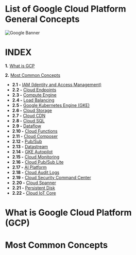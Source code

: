 # List of Google Cloud Platform General Concepts
![Google Banner](https://storage.googleapis.com/gweb-uniblog-publish-prod/original_images/GCP_CloudCovered_3.jpg)

# INDEX
**1.** [What is GCP](#what-is-gcp)

**2.** [Most Common Concepts](#most-common-concepts)

-   **2.1 -** [IAM (Identity and Access Management)](#iam)
-   **2.2 -** [Cloud Endpoints](#cloud-endpoints)
-   **2.3 -** [Compute Engine](#compute-engine)
-   **2.4 -** [Load Balancing](#load-balancing)
-   **2.5 -** [Google Kubernetes Engine (GKE)](#gke)
-   **2.6 -** [Cloud Storage](#cloud-storage)
-   **2.7 -** [Cloud CDN](#cloud-cdn)
-   **2.8 -** [Cloud SQL](#cloud-sql)
-   **2.9 -** [Dataflow](#dataflow)
-   **2.10 -** [Cloud Functions](#cloud-functions)
-   **2.11 -** [Cloud Composer](#cloud-composer)
-   **2.12 -** [Pub/Sub](#pub-sub)
-   **2.13 -** [Datastream](#datastream)
-   **2.14 -** [GKE Autopilot](#gke-autopilot)
-   **2.15 -** [Cloud Monitoring](#cloud-monitoring)
-   **2.16 -** [Cloud Pub/Sub Lite](#pub-sub-lite)
-   **2.17 -** [AI Platform](#ai-platform)
-   **2.18 -** [Cloud Audit Logs](#cloud-audit-logs)
-   **2.19 -** [Cloud Security Command Center](#security-command-center)
-   **2.20 -** [Cloud Spanner](#cloud-spanner)
-   **2.21 -** [Persistent Disk](#persistent-disk)
-   **2.22 -** [Cloud IoT Core](#cloud-iot-core)

# What is Google Cloud Platform (GCP)

# Most Common Concepts
